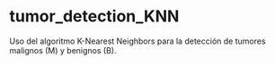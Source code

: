 # tumor_detection_KNN
Uso del algoritmo K-Nearest Neighbors para la detección de tumores malignos (M) y benignos (B).
